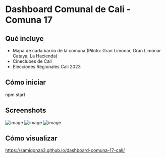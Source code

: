 # Dashboard Comunal de Cali - Comuna 17
## Qué incluye
- Mapa de cada barrio de la comuna (Piloto: Gran Limonar, Gran Limonar Cataya, La Hacienda)
- Cineclubes de Cali
- Elecciones Regionales Cali 2023
## Cómo iniciar
npm start
## Screenshots
![image](https://github.com/samigonza3/dashboard-comuna-17-cali/assets/24659970/008369a4-aaa0-41c3-b5c2-6dc41195fa2a)
![image](https://github.com/samigonza3/dashboard-comuna-17-cali/assets/24659970/0c519b95-bfa5-4d7a-8da9-b3b182ab817a)
![image](https://github.com/samigonza3/dashboard-comuna-17-cali/assets/24659970/3a501be7-79c3-4c04-90e3-b688900b3e98)
## Cómo visualizar
https://samigonza3.github.io/dashboard-comuna-17-cali/